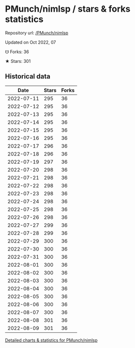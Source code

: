 # PMunch/nimlsp / stars & forks statistics

Repository url: [/PMunch/nimlsp](https://github.com/PMunch/nimlsp)

Updated on Oct 2022, 07

☋ Forks: 36

★ Stars: 301

## Historical data
| Date | Stars | Forks |
|------|-------|-------|
| 2022-07-11 | 295 | 36 | 
| 2022-07-12 | 295 | 36 | 
| 2022-07-13 | 295 | 36 | 
| 2022-07-14 | 295 | 36 | 
| 2022-07-15 | 295 | 36 | 
| 2022-07-16 | 295 | 36 | 
| 2022-07-17 | 296 | 36 | 
| 2022-07-18 | 296 | 36 | 
| 2022-07-19 | 297 | 36 | 
| 2022-07-20 | 298 | 36 | 
| 2022-07-21 | 298 | 36 | 
| 2022-07-22 | 298 | 36 | 
| 2022-07-23 | 298 | 36 | 
| 2022-07-24 | 298 | 36 | 
| 2022-07-25 | 298 | 36 | 
| 2022-07-26 | 298 | 36 | 
| 2022-07-27 | 299 | 36 | 
| 2022-07-28 | 299 | 36 | 
| 2022-07-29 | 300 | 36 | 
| 2022-07-30 | 300 | 36 | 
| 2022-07-31 | 300 | 36 | 
| 2022-08-01 | 300 | 36 | 
| 2022-08-02 | 300 | 36 | 
| 2022-08-03 | 300 | 36 | 
| 2022-08-04 | 300 | 36 | 
| 2022-08-05 | 300 | 36 | 
| 2022-08-06 | 300 | 36 | 
| 2022-08-07 | 300 | 36 | 
| 2022-08-08 | 301 | 36 | 
| 2022-08-09 | 301 | 36 | 


[Detailed charts & statistics for PMunch/nimlsp](https://reviewgithub.com/rep/PMunch/nimlsp)
